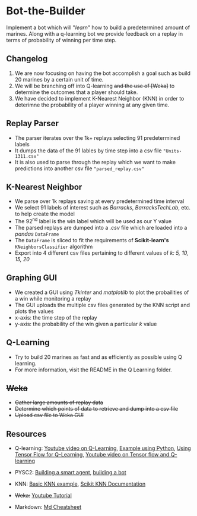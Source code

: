 # Bot-the-Builder
Implement a bot which will "*learn*" how to build a predetermined amount of marines. Along with a q-learning bot we  provide feedback on a replay in terms of probability of winning per time step.

**Changelog**
-----
1. We are now focusing on  having the bot accomplish a goal such as build 20 marines by a certain unit of time.
2. We will be branching off into Q-learning ~~and the use of [Weka]~~ to determine the outcomes that a player should take.
3. We have decided to implement K-Nearest Neighbor (KNN) in order to deterimne the probability 
of a player winning at any given time. 

Replay Parser
---
* The parser iterates over the 1k+ replays selecting 91 predetermined labels
* It dumps the data of the 91 lables by time step into a csv file `"Units-1311.csv"`
* It is also used to parse through the replay which we want to make predictions into another csv file `"parsed_replay.csv"`

K-Nearest Neighbor
---
* We parse over 1k replays saving at every predetermined time interval  
* We select 91 labels of interest such as *Barracks*, *BarracksTechLab*, etc. to help create the model
* The 92<sup>nd</sup> label is the win label which will be used as our Y value
* The parsed replays are dumped into a *.csv* file which are loaded into a *pandas* `DataFrame`
* The `DataFrame` is sliced to fit the requirements of **Scikit-learn's** `KNeighborsClassifier` algorithm
* Export into 4 different csv files pertaining to different values of *k: 5, 10, 15, 20*

Graphing GUI
---
* We created a GUI using *Tkinter* and *matplotlib* to plot the probailities of a win while monitoring a replay 
* The GUI uploads the multiple csv files generated by the KNN script and plots the values
* x-axis: the time step of the replay
* y-axis: the probability of the win given a particular *k* value 

Q-Learning
---
* Try to build 20 marines as fast and as efficiently as possible using Q learning.
* For more information, visit the README in the Q Learning folder.

~~Weka~~
---
- ~~Gather large amounts of replay data~~
- ~~Determine which points of data to retrieve and dump into a csv file~~
- ~~Upload csv file to Weka GUI~~

Resources
---
* Q-learning: [Youtube video on Q-Learning](https://youtu.be/qPE4CPQY7mc), [Example using Python](http://amunategui.github.io/reinforcement-learning/), [Using Tensor Flow for Q-Learning](https://medium.com/emergent-future/simple-reinforcement-learning-with-tensorflow-part-0-q-learning-with-tables-and-neural-networks-d195264329d0), [Youtube video on Tensor flow and Q-learning](https://youtu.be/Vz5l886eptw)
* PYSC2: [Building a smart agent](https://chatbotslife.com/building-a-smart-pysc2-agent-cdc269cb095d), [building a bot](https://github.com/skjb/pysc2-tutorial)

* KNN: [Basic KNN example](https://kevinzakka.github.io/2016/07/13/k-nearest-neighbor/),
 [Scikit KNN Documentation](http://scikit-learn.org/stable/modules/generated/sklearn.neighbors.KNeighborsClassifier.html)

* ~~Weka:~~ [Youtube Tutorial](https://www.youtube.com/watch?v=m7kpIBGEdkI)

* Markdown: [Md Cheatsheet](https://github.com/adam-p/markdown-here/wiki/Markdown-Cheatsheet)
